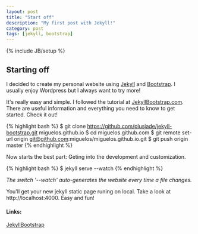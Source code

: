 ```yaml
---
layout: post
title: "Start off"
description: "My first post with Jekyll!"
category: post
tags: [jekyll, bootstrap]
---
```

{% include JB/setup %}

## Starting off 

I decided to create my personal website using [Jekyll](http://jekyllrb.com/) and [Bootstrap](http://getbootstrap.com/). I usually enjoy Wordpress but I always want to try more!

It's really easy and simple. I followed the tutorial at [JekyllBootstrap.com][JB]. There are useful information and everything you need to know to get started. Check it out!  

{% highlight bash %}
$ git clone https://github.com/plusjade/jekyll-bootstrap.git miguelos.github.io
$ cd miguelos.github.com
$ git remote set-url origin git@github.com:miguelos/miguelos.github.io.git
$ git push origin master
{% endhighlight %}

Now starts the best part: Geting into the development and customization.

{% highlight bash %}
$ jekyll serve --watch
{% endhighlight %}

*The switch '--watch' auto-generates the website every time a file changes.*

You'll get your new jekyll static page runing on local. Take a look at http://localhost:4000. Easy and fun!


#### Links:
[JekyllBootstrap][JB]

[JB]: http://jekyllbootstrap.com/